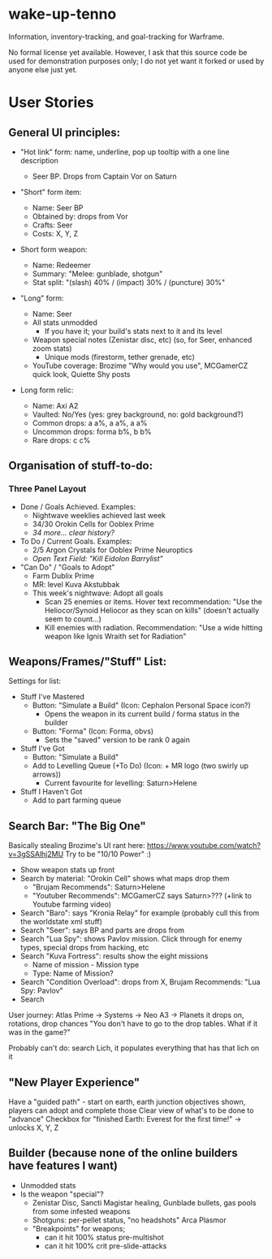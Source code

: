 # wake-up-tenno
Information, inventory-tracking, and goal-tracking for Warframe.

No formal license yet available. However, I ask that this source code be used
for demonstration purposes only; I do not yet want it forked or used by anyone
else just yet.

# User Stories

## General UI principles:
* "Hot link" form: name, underline, pop up tooltip with a one line description
  * Seer BP. Drops from Captain Vor on Saturn
* "Short" form item: 
  * Name: Seer BP
  * Obtained by: drops from Vor
  * Crafts: Seer
  * Costs: X, Y, Z
* Short form weapon:
  * Name: Redeemer
  * Summary: "Melee: gunblade, shotgun"
  * Stat split: "(slash) 40% / (impact) 30% / (puncture) 30%"
* "Long" form:
  * Name: Seer
  * All stats unmodded
    * If you have it; your build's stats next to it and its level
  * Weapon special notes (Zenistar disc, etc) (so, for Seer, enhanced zoom stats)
    * Unique mods (firestorm, tether grenade, etc)
  * YouTube coverage: Brozime "Why would you use", MCGamerCZ quick look, Quiette Shy posts
  
* Long form relic: 
  * Name: Axi A2
  * Vaulted: No/Yes (yes: grey background, no: gold background?)
  * Common drops: a a%, a a%, a a%
  * Uncommon drops: forma b%, b b%
  * Rare drops: c c%

## Organisation of stuff-to-do:
### Three Panel Layout
* Done / Goals Achieved. Examples:
  * Nightwave weeklies achieved last week
  * 34/30 Orokin Cells for Ooblex Prime
  * _34 more... clear history?_
* To Do / Current Goals. Examples:
  * 2/5 Argon Crystals for Ooblex Prime Neuroptics
  * _Open Text Field: "Kill Eidolon Barrylist"_
* "Can Do" / "Goals to Adopt"
  * Farm Dublix Prime
  * MR: level Kuva Akstubbak
  * This week's nightwave: Adopt all goals
    * Scan 25 enemies or items. Hover text recommendation: "Use the Heliocor/Synoid Heliocor as they scan on kills" (doesn't actually seem to count...) 
    * Kill enemies with radiation. Recommendation: "Use a wide hitting weapon like Ignis Wraith set for Radiation"

## Weapons/Frames/"Stuff" List: 

Settings for list:
* Stuff I've Mastered
  * Button: "Simulate a Build" (Icon: Cephalon Personal Space icon?)
    * Opens the weapon in its current build / forma status in the builder
  * Button: "Forma" (Icon: Forma, obvs)
    * Sets the "saved" version to be rank 0 again
* Stuff I've Got
  * Button: "Simulate a Build"
  * Add to Levelling Queue (+To Do) (Icon: + MR logo (two swirly up arrows))
    * Current favourite for levelling: Saturn>Helene
* Stuff I Haven't Got
  * Add to part farming queue

## Search Bar: "The Big One"

Basically stealing Brozime's UI rant here: https://www.youtube.com/watch?v=3gSSAlhj2MU
Try to be "10/10 Power" :)

* Show weapon stats up front
* Search by material: "Orokin Cell" shows what maps drop them
  * "Brujam Recommends": Saturn>Helene
  * "Youtuber Recommends": MCGamerCZ says Saturn>??? (+link to Youtube farming video)
* Search "Baro": says "Kronia Relay" for example (probably cull this from the worldstate xml stuff)
* Search "Seer": says BP and parts are drops from 
* Search "Lua Spy": shows Pavlov mission. Click through for enemy types, special drops from hacking, etc
* Search "Kuva Fortress": results show the eight missions 
  * Name of mission - Mission type
  * Type: Name of Mission?
* Search "Condition Overload": drops from X, Brujam Recommends: "Lua Spy: Pavlov"
* Search 

User journey:
Atlas Prime -> Systems -> Neo A3 -> Planets it drops on, rotations, drop chances
"You don't have to go to the drop tables. What if it was in the game?"

Probably can't do: search Lich, it populates everything that has that lich on it

## "New Player Experience"
Have a "guided path" - start on earth, earth junction objectives shown, players can adopt and complete those
Clear view of what's to be done to "advance"
Checkbox for "finished Earth: Everest for the first time!" -> unlocks X, Y, Z

## Builder (because none of the online builders have features I want)

* Unmodded stats
* Is the weapon "special"?
  * Zenistar Disc, Sancti Magistar healing, Gunblade bullets, gas pools from some infested weapons
  * Shotguns: per-pellet status, "no headshots" Arca Plasmor
  * "Breakpoints" for weapons;
    * can it hit 100% status pre-multishot
    * can it hit 100% crit pre-slide-attacks
